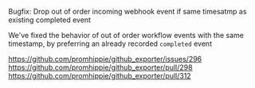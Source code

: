 Bugfix: Drop out of order incoming webhook event if same timesatmp as existing completed event

We've fixed the behavior of out of order workflow events with the same
timestamp, by preferring an already recorded `completed` event

https://github.com/promhippie/github_exporter/issues/296
https://github.com/promhippie/github_exporter/pull/298
https://github.com/promhippie/github_exporter/pull/312

